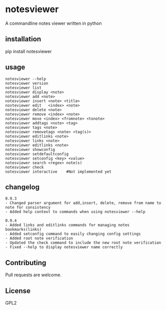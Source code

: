 # notesviewer

A commandline notes viewer written in python

## installation

pip install notesviewer

## usage

```
notesviewer --help
notesviewer version 
notesviewer list
notesviewer display <note> 
notesviewer add <note>
notesviewer insert <note> <title>
nosteviewer edit   <index> <note>
notesviewer delete <note>
notesviewer remove <index> <note>
notesviewer move <index> <fromnote> <tonote>
notesviewer addtags <note> <tag>
notesviewer tags <note>
notesviewer removetags <note> <tag(s)>
notesviewer editlinks <note>
notesviewer links <note>
notesviewer editlinks <note>
notesviewer showconfig
notesviewer setdefaultconfig
notesviewer setconfig <key> <value>
notesviewer search <regex> note(s)
notesviewer check
notesviewer interactive    #Not implemented yet

```

## changelog
```
0.9.3
- Changed parser argument for add,insert, delete, remove from name to note for consistency 
- Added help context to commands when using notesviewer --help

0.9.4
- Added links and editlinks commands for managing notes bookmarks(links)
- Added setconfig command to easily changing config settings
- Added root note verification
- Updated the check command to include the new root note verification
- Fixed --help to display notesviewer name correctly
```

## Contributing 
Pull requests are welcome. 

## License 
GPL2
